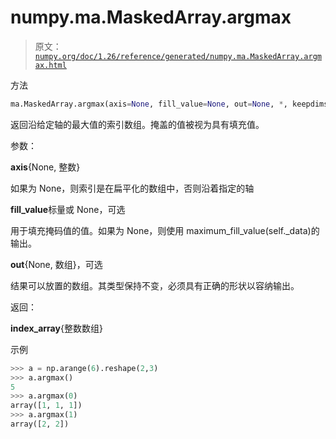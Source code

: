 # numpy.ma.MaskedArray.argmax

> 原文：[`numpy.org/doc/1.26/reference/generated/numpy.ma.MaskedArray.argmax.html`](https://numpy.org/doc/1.26/reference/generated/numpy.ma.MaskedArray.argmax.html)

方法

```py
ma.MaskedArray.argmax(axis=None, fill_value=None, out=None, *, keepdims=<no value>)
```

返回沿给定轴的最大值的索引数组。掩盖的值被视为具有填充值。

参数：

**axis**{None, 整数}

如果为 None，则索引是在扁平化的数组中，否则沿着指定的轴

**fill_value**标量或 None，可选

用于填充掩码值的值。如果为 None，则使用 maximum_fill_value(self._data)的输出。

**out**{None, 数组}，可选

结果可以放置的数组。其类型保持不变，必须具有正确的形状以容纳输出。

返回：

**index_array**{整数数组}

示例

```py
>>> a = np.arange(6).reshape(2,3)
>>> a.argmax()
5
>>> a.argmax(0)
array([1, 1, 1])
>>> a.argmax(1)
array([2, 2]) 
```
